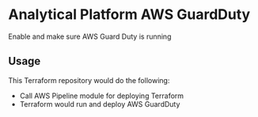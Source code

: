 # Analytical Platform AWS GuardDuty

Enable and make sure AWS Guard Duty is running

## Usage

This Terraform repository would do the following:
* Call AWS Pipeline module for deploying Terraform
* Terraform would run and deploy AWS GuardDuty
